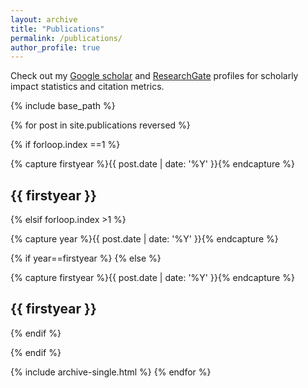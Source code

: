 ```yaml
---
layout: archive
title: "Publications"
permalink: /publications/
author_profile: true
---
```


Check out my <a class="url_link" href="https://scholar.google.com/citations?user=X5SMt_8AAAAJ">Google scholar</a> and <a class="url_link" href="https://www.researchgate.net/profile/Phil_Bouchet">ResearchGate</a> profiles for scholarly impact statistics and citation metrics.

{% include base_path %}

{% for post in site.publications reversed %}


{% if forloop.index ==1 %}


  {% capture firstyear %}{{ post.date | date: '%Y' }}{% endcapture %}
  <h2 id="{{ firstyear | slugify }}" class="archive__subtitle">{{ firstyear }}</h2>

{% elsif forloop.index >1 %}

  {% capture year %}{{ post.date | date: '%Y' }}{% endcapture %}

  {% if year==firstyear %}
  {% else %}

  {% capture firstyear %}{{ post.date | date: '%Y' }}{% endcapture %}
  <h2 id="{{ firstyear | slugify }}" class="archive__subtitle">{{ firstyear }}</h2>
  {% endif %}

{% endif %}


  {% include archive-single.html %}
{% endfor %}
